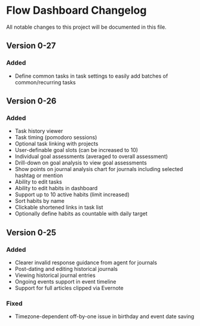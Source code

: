 # Flow Dashboard Changelog

All notable changes to this project will be documented in this file.

## Version 0-27

### Added

* Define common tasks in task settings to easily add batches of common/recurring tasks

## Version 0-26

### Added

* Task history viewer
* Task timing (pomodoro sessions)
* Optional task linking with projects
* User-definable goal slots (can be increased to 10)
* Individual goal assessments (averaged to overall assessment)
* Drill-down on goal analysis to view goal assessments
* Show points on journal analysis chart for journals including selected hashtag or mention
* Ability to edit tasks
* Ability to edit habits in dashboard
* Support up to 10 active habits (limit increased)
* Sort habits by name
* Clickable shortened links in task list
* Optionally define habits as countable with daily target

## Version 0-25

### Added

* Clearer invalid response guidance from agent for journals
* Post-dating and editing historical journals
* Viewing historical journal entries
* Ongoing events support in event timeline
* Support for full articles clipped via Evernote

### Fixed

 * Timezone-dependent off-by-one issue in birthday and event date saving

